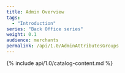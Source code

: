 ```yaml
---
title: Admin Overview
tags:
  - "Introduction"
series: "Back Office series"
weight: 0.1
audience: merchants
permalink: /api/1.0/AdminAttributesGroups
---
```

{% include api/1.0/catalog-content.md %}
